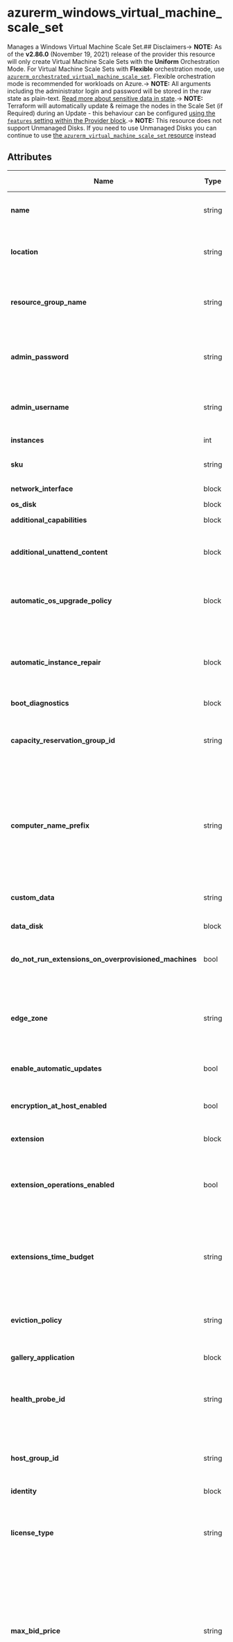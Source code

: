 # azurerm_windows_virtual_machine_scale_set

Manages a Windows Virtual Machine Scale Set.## Disclaimers-> **NOTE:** As of the **v2.86.0** (November 19, 2021) release of the provider this resource will only create Virtual Machine Scale Sets with the **Uniform** Orchestration Mode. For Virtual Machine Scale Sets with **Flexible** orchestration mode, use [`azurerm_orchestrated_virtual_machine_scale_set`](orchestrated_virtual_machine_scale_set.html). Flexible orchestration mode is recommended for workloads on Azure.-> **NOTE:** All arguments including the administrator login and password will be stored in the raw state as plain-text. [Read more about sensitive data in state](/docs/state/sensitive-data.html).-> **NOTE:** Terraform will automatically update & reimage the nodes in the Scale Set (if Required) during an Update - this behaviour can be configured [using the `features` setting within the Provider block](https://registry.terraform.io/providers/hashicorp/azurerm/latest/docs/guides/features-block).-> **NOTE:** This resource does not support Unmanaged Disks. If you need to use Unmanaged Disks you can continue to use [the `azurerm_virtual_machine_scale_set` resource](virtual_machine_scale_set.html) instead

## Attributes

| Name | Type | Required? | Default  | possible values | Description |
| ---- | ---- | --------- | -------- | ----------- | ----------- |
| **name** | string | True | -  |  -  | The name of the Windows Virtual Machine Scale Set. Changing this forces a new resource to be created. | 
| **location** | string | True | -  |  -  | The Azure location where the Windows Virtual Machine Scale Set should exist. Changing this forces a new resource to be created. | 
| **resource_group_name** | string | True | -  |  -  | The name of the Resource Group in which the Windows Virtual Machine Scale Set should be exist. Changing this forces a new resource to be created. | 
| **admin_password** | string | True | -  |  -  | The Password which should be used for the local-administrator on this Virtual Machine. Changing this forces a new resource to be created. | 
| **admin_username** | string | True | -  |  -  | The username of the local administrator on each Virtual Machine Scale Set instance. Changing this forces a new resource to be created. | 
| **instances** | int | True | -  |  -  | The number of Virtual Machines in the Scale Set. | 
| **sku** | string | True | -  |  -  | The Virtual Machine SKU for the Scale Set, such as `Standard_F2`. | 
| **network_interface** | block | True | -  |  -  | One or more `network_interface` blocks. | 
| **os_disk** | block | True | -  |  -  | An `os_disk` block. | 
| **additional_capabilities** | block | False | -  |  -  | An `additional_capabilities` block. | 
| **additional_unattend_content** | block | False | -  |  -  | One or more `additional_unattend_content` blocks. Changing this forces a new resource to be created. | 
| **automatic_os_upgrade_policy** | block | False | -  |  -  | An `automatic_os_upgrade_policy` block. This can only be specified when `upgrade_mode` is set to either `Automatic` or `Rolling`. | 
| **automatic_instance_repair** | block | False | -  |  -  | An `automatic_instance_repair` block. To enable the automatic instance repair, this Virtual Machine Scale Set must have a valid `health_probe_id` or an [Application Health Extension](https://docs.microsoft.com/azure/virtual-machine-scale-sets/virtual-machine-scale-sets-health-extension). | 
| **boot_diagnostics** | block | False | -  |  -  | A `boot_diagnostics` block. | 
| **capacity_reservation_group_id** | string | False | -  |  -  | Specifies the ID of the Capacity Reservation Group which the Virtual Machine Scale Set should be allocated to. Changing this forces a new resource to be created. | 
| **computer_name_prefix** | string | False | `name`  |  -  | The prefix which should be used for the name of the Virtual Machines in this Scale Set. If unspecified this defaults to the value for the `name` field. If the value of the `name` field is not a valid `computer_name_prefix`, then you must specify `computer_name_prefix`. Changing this forces a new resource to be created. | 
| **custom_data** | string | False | -  |  -  | The Base64-Encoded Custom Data which should be used for this Virtual Machine Scale Set. | 
| **data_disk** | block | False | -  |  -  | One or more `data_disk` blocks. | 
| **do_not_run_extensions_on_overprovisioned_machines** | bool | False | `False`  |  -  | Should Virtual Machine Extensions be run on Overprovisioned Virtual Machines in the Scale Set? Defaults to `false`. | 
| **edge_zone** | string | False | -  |  -  | Specifies the Edge Zone within the Azure Region where this Windows Virtual Machine Scale Set should exist. Changing this forces a new Windows Virtual Machine Scale Set to be created. | 
| **enable_automatic_updates** | bool | False | `True`  |  -  | Are automatic updates enabled for this Virtual Machine? Defaults to `true`. | 
| **encryption_at_host_enabled** | bool | False | -  |  -  | Should all of the disks (including the temp disk) attached to this Virtual Machine be encrypted by enabling Encryption at Host? | 
| **extension** | block | False | -  |  -  | One or more `extension` blocks | 
| **extension_operations_enabled** | bool | False | `True`  |  `true`, `false`  | Should extension operations be allowed on the Virtual Machine Scale Set? Possible values are `true` or `false`. Defaults to `true`. Changing this forces a new Windows Virtual Machine Scale Set to be created. | 
| **extensions_time_budget** | string | False | `PT1H30M`  |  -  | Specifies the duration allocated for all extensions to start. The time duration should be between `15` minutes and `120` minutes (inclusive) and should be specified in ISO 8601 format. Defaults to `PT1H30M`. | 
| **eviction_policy** | string | False | -  |  `Deallocate`, `Delete`  | Specifies the eviction policy for Virtual Machines in this Scale Set. Possible values are `Deallocate` and `Delete`. Changing this forces a new resource to be created. | 
| **gallery_application** | block | False | -  |  -  | One or more `gallery_application` blocks. | 
| **health_probe_id** | string | False | -  |  -  | The ID of a Load Balancer Probe which should be used to determine the health of an instance. This is Required and can only be specified when `upgrade_mode` is set to `Automatic` or `Rolling`. | 
| **host_group_id** | string | False | -  |  -  | Specifies the ID of the dedicated host group that the virtual machine scale set resides in. Changing this forces a new resource to be created. | 
| **identity** | block | False | -  |  -  | An `identity` block. | 
| **license_type** | string | False | -  |  `None`, `Windows_Client`, `Windows_Server`  | Specifies the type of on-premise license (also known as [Azure Hybrid Use Benefit](https://docs.microsoft.com/azure/virtual-machines/virtual-machines-windows-hybrid-use-benefit-licensing)) which should be used for this Virtual Machine Scale Set. Possible values are `None`, `Windows_Client` and `Windows_Server`. | 
| **max_bid_price** | string | False | `-1`  |  -  | The maximum price you're willing to pay for each Virtual Machine in this Scale Set, in US Dollars; which must be greater than the current spot price. If this bid price falls below the current spot price the Virtual Machines in the Scale Set will be evicted using the `eviction_policy`. Defaults to `-1`, which means that each Virtual Machine in the Scale Set should not be evicted for price reasons. | 
| **overprovision** | bool | False | `True`  |  -  | Should Azure over-provision Virtual Machines in this Scale Set? This means that multiple Virtual Machines will be provisioned and Azure will keep the instances which become available first - which improves provisioning success rates and improves deployment time. You're not billed for these over-provisioned VM's and they don't count towards the Subscription Quota. Defaults to `true`. | 
| **plan** | block | False | -  |  -  | A `plan` block. Changing this forces a new resource to be created. | 
| **platform_fault_domain_count** | int | False | -  |  -  | Specifies the number of fault domains that are used by this Linux Virtual Machine Scale Set. Changing this forces a new resource to be created. | 
| **priority** | string | False | `Regular`  |  `Regular`, `Spot`  | The Priority of this Virtual Machine Scale Set. Possible values are `Regular` and `Spot`. Defaults to `Regular`. Changing this value forces a new resource. | 
| **provision_vm_agent** | bool | False | `True`  |  -  | Should the Azure VM Agent be provisioned on each Virtual Machine in the Scale Set? Defaults to `true`. Changing this value forces a new resource to be created. | 
| **proximity_placement_group_id** | string | False | -  |  -  | The ID of the Proximity Placement Group in which the Virtual Machine Scale Set should be assigned to. Changing this forces a new resource to be created. | 
| **rolling_upgrade_policy** | block | False | -  |  -  | A `rolling_upgrade_policy` block. This is Required and can only be specified when `upgrade_mode` is set to `Automatic` or `Rolling`. Changing this forces a new resource to be created. | 
| **scale_in** | block | False | -  |  -  | A `scale_in` block. | 
| **secret** | block | False | -  |  -  | One or more `secret` blocks. | 
| **secure_boot_enabled** | bool | False | -  |  -  | Specifies if Secure Boot and Trusted Launch is enabled for the Virtual Machine. Changing this forces a new resource to be created. | 
| **single_placement_group** | bool | False | `True`  |  -  | Should this Virtual Machine Scale Set be limited to a Single Placement Group, which means the number of instances will be capped at 100 Virtual Machines. Defaults to `true`. | 
| **source_image_id** | string | False | -  |  -  | The ID of an Image which each Virtual Machine in this Scale Set should be based on. Possible Image ID types include `Image ID`, `Shared Image ID`, `Shared Image Version ID`, `Community Gallery Image ID`, `Community Gallery Image Version ID`, `Shared Gallery Image ID` and `Shared Gallery Image Version ID`. | 
| **source_image_reference** | block | False | -  |  -  | A `source_image_reference` block. | 
| **spot_restore** | block | False | -  |  -  | A `spot_restore` block. | 
| **tags** | map | False | -  |  -  | A mapping of tags which should be assigned to this Virtual Machine Scale Set. | 
| **terminate_notification** | block | False | -  |  -  | A `terminate_notification` block. | 
| **termination_notification** | block | False | -  |  -  | A `termination_notification` block. | 
| **timezone** | string | False | -  |  -  | Specifies the time zone of the virtual machine, [the possible values are defined here](https://jackstromberg.com/2017/01/list-of-time-zones-consumed-by-azure/). | 
| **upgrade_mode** | string | False | `Manual`  |  `Automatic`, `Manual`, `Rolling`  | Specifies how Upgrades (e.g. changing the Image/SKU) should be performed to Virtual Machine Instances. Possible values are `Automatic`, `Manual` and `Rolling`. Defaults to `Manual`. Changing this forces a new resource to be created. | 
| **user_data** | string | False | -  |  -  | The Base64-Encoded User Data which should be used for this Virtual Machine Scale Set. | 
| **vtpm_enabled** | bool | False | -  |  -  | Specifies if vTPM (Virtual Trusted Platform Module) and Trusted Launch is enabled for the Virtual Machine. Changing this forces a new resource to be created. | 
| **winrm_listener** | block | False | -  |  -  | One or more `winrm_listener` blocks. Changing this forces a new resource to be created. | 
| **zone_balance** | bool | False | `False`  |  -  | Should the Virtual Machines in this Scale Set be strictly evenly distributed across Availability Zones? Defaults to `false`. Changing this forces a new resource to be created. | 
| **zones** | string | False | -  |  -  | Specifies a list of Availability Zones in which this Windows Virtual Machine Scale Set should be located. Changing this forces a new Windows Virtual Machine Scale Set to be created. | 

